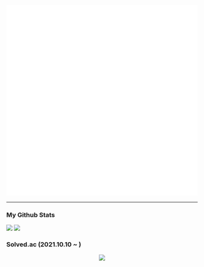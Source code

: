 ![I am FrontEnd Developer @shogong](https://raw.githubusercontent.com/Yeongjae-Shin/Yeongjae-Shin/main/header.svg)
<hr>

### My Github Stats

<div>
<!--   <a href="#"> -->
    <img src="https://github-readme-stats.vercel.app/api?username=Yeongjae-Shin&theme=react&show_icons=true" height="180px">
<!--   </a> -->
<!--   <a href="#"> -->
    <img src="https://github-readme-stats.vercel.app/api/top-langs/?username=Yeongjae-Shin&theme=react&exclude_repo=resume,Yeongjae-Shin.github.io&layout=compact" height="180px">
<!--   </a> -->
</div>

### Solved.ac (2021.10.10 ~ )
<p align="center"><img src="http://mazassumnida.wtf/api/v2/generate_badge?boj=syj9484" /></div>

